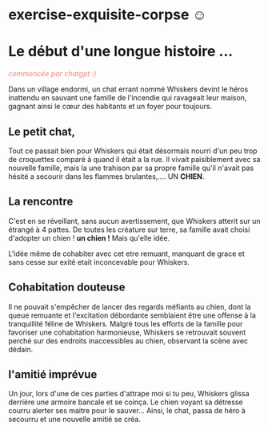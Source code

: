 # exercise-exquisite-corpse ☺

# Le début d'une longue histoire ... 
<span style="color:salmon">*commencée par chatgpt :)*</span>

Dans un village endormi, un chat errant nommé Whiskers devint le héros inattendu en sauvant une famille de l'incendie qui ravageait leur maison, gagnant ainsi le cœur des habitants et un foyer pour toujours.

## Le petit chat,
Tout ce passait bien pour Whiskers qui était désormais nourri d'un peu trop de croquettes comparé à quand il était a la rue.
Il vivait paisiblement avec sa nouvelle famille, mais la une trahison par sa propre famille qu'il n'avait pas hésité a secourir dans les flammes brulantes,.... UN **CHIEN**.

## La rencontre
C'est en se réveillant, sans aucun avertissement, que Whiskers atterit sur un étrangé à 4 pattes. De toutes les créature sur terre, sa famille avait choisi d'adopter un chien ! **un chien !** Mais qu'elle idée. 

L'idée même de cohabiter avec cet etre remuant, manquant de grace et sans cesse sur exité etait inconcevable pour Whiskers.

## Cohabitation douteuse
Il ne pouvait s'empêcher de lancer des regards méfiants au chien, dont la queue remuante et l'excitation débordante semblaient être une offense à la tranquillité féline de Whiskers. Malgré tous les efforts de la famille pour favoriser une cohabitation harmonieuse, Whiskers se retrouvait souvent perché sur des endroits inaccessibles au chien, observant la scène avec dédain.

## l'amitié imprévue
Un jour, lors d'une de ces parties d'attrape moi si tu peu, Whiskers glissa derrière une armoire bancale et se coinça. 
Le chien voyant sa détresse courru alerter ses maitre pour le sauver...
Ainsi, le chat, passa de héro à secourru et une nouvelle amitié se créa.
